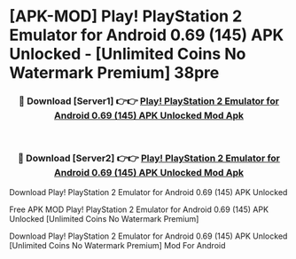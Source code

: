 # [APK-MOD] Play! PlayStation 2 Emulator for Android 0.69 (145) APK Unlocked - [Unlimited Coins No Watermark Premium] 38pre



<div align="center">
<h3>🔴 Download [Server1] 👉👉 <a href="https://momento.my/?title=Play!_PlayStation_2_Emulator_for_Android_0.69_(145)_APK_Unlocked">Play! PlayStation 2 Emulator for Android 0.69 (145) APK Unlocked Mod Apk</a></h3><br>

<h3>🔴 Download [Server2] 👉👉 <a href="https://momento.my/?title=Play!_PlayStation_2_Emulator_for_Android_0.69_(145)_APK_Unlocked">Play! PlayStation 2 Emulator for Android 0.69 (145) APK Unlocked Mod Apk</a></h3>
</div>



Download Play! PlayStation 2 Emulator for Android 0.69 (145) APK Unlocked 

Free APK MOD Play! PlayStation 2 Emulator for Android 0.69 (145) APK Unlocked [Unlimited Coins No Watermark Premium]

Download Play! PlayStation 2 Emulator for Android 0.69 (145) APK Unlocked [Unlimited Coins No Watermark Premium] Mod For Android
